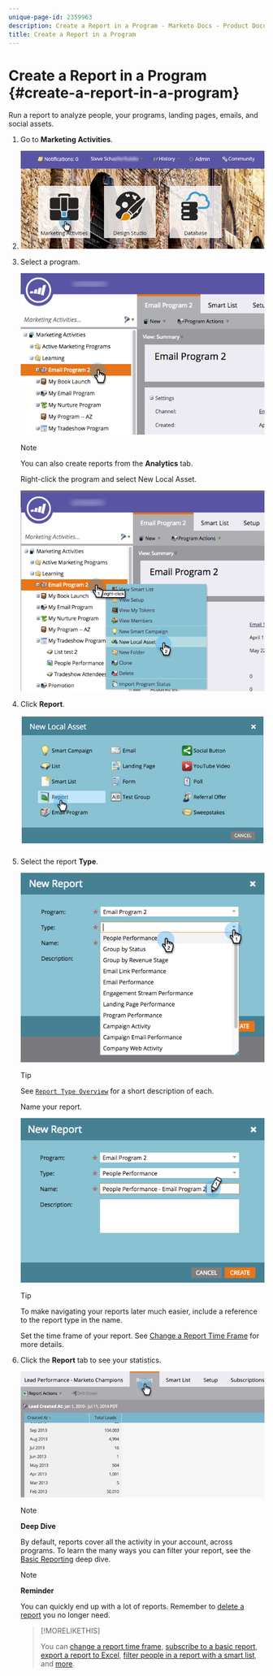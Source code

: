 ```yaml
---
unique-page-id: 2359963
description: Create a Report in a Program - Marketo Docs - Product Documentation
title: Create a Report in a Program
---
```


# Create a Report in a Program {#create-a-report-in-a-program}

Run a report to analyze people, your programs, landing pages, emails, and social assets.

1. Go to **Marketing Activities**.
1. ![](assets/login-marketing-activities.png)

1. Select a program.

   ![](assets/selectprogramreport.png)

   >[!NOTE]
   >
   >You can also create reports from the **Analytics** tab.

   Right-click the program and select New Local Asset.

   ![](assets/programrightclick-asset.png)

1. Click **Report**.

   ![](assets/image2014-9-15-18-3a36-3a46.png)

1. Select the report **Type**.

   ![](assets/choosereport.png)

   >[!TIP]
   >
   >See [`Report Type Overview`](https://docs.marketo.com/display/DOCS/Report+Type+Overview) for a short description of each.

   Name your report.

   ![](assets/namereport.png)

   >[!TIP]
   >
   >To make navigating your reports later much easier, include a reference to the report type in the name.

   Set the time frame of your report. See [Change a Report Time Frame](../../../../product-docs/reporting/basic-reporting/editing-reports/change-a-report-time-frame.md) for more details.

1. Click the **Report** tab to see your statistics.

   ![](assets/image2014-9-15-18-3a38-3a5.png)

   >[!NOTE]
   >
   >**Deep Dive**
   >
   >
   >By default, reports cover all the activity in your account, across programs. To learn the many ways you can filter your report, see the [Basic Reporting](https://docs.marketo.com/display/docs/basic+reporting) deep dive.

   >[!NOTE]
   >
   >**Reminder**
   >
   >
   >You can quickly end up with a lot of reports. Remember to [delete a report](../../../../product-docs/reporting/basic-reporting/report-activity/delete-a-report.md) you no longer need.

   >[!MORELIKETHIS]
   >
   >
   >
   >You can [change a report time frame](../../../../product-docs/reporting/basic-reporting/editing-reports/change-a-report-time-frame.md), [subscribe to a basic report](../../../../product-docs/reporting/basic-reporting/report-subscriptions/subscribe-to-a-basic-report.md), [export a report to Excel](../../../../product-docs/reporting/basic-reporting/report-activity/export-a-report-to-excel.md), [filter people in a report with a smart list](../../../../product-docs/reporting/basic-reporting/editing-reports/filter-people-in-a-report-with-a-smart-list.md), and [more](https://docs.marketo.com/display/docs/basic+reporting).

